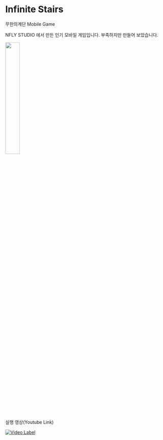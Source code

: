 # Infinite Stairs
 무한의계단 Mobile Game


NFLY STUDIO 에서 만든 인기 모바일 게임입니다.
부족하지만 만들어 보았습니다.

<img src="https://user-images.githubusercontent.com/60915285/78452771-37cdea80-76c8-11ea-81e9-20dd64f4c601.png" width="30%">




실행 영상(Youtube Link)


[![Video Label](http://img.youtube.com/vi/1_qvZZplFsQ/0.jpg)](https://www.youtube.com/watch?v=1_qvZZplFsQ)
